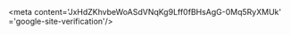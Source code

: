 <!DOCTYPE html>
<html b:css='false' b:defaultwidgetversion='2' b:js='true' b:layoutsVersion='3' b:responsive='true' expr:dir='data:blog.languageDirection' expr:lang='data:blog.locale' xmlns='http://www.w3.org/1999/xhtml' xmlns:b='http://www.google.com/2005/gml/b' xmlns:data='http://www.google.com/2005/gml/data' xmlns:expr='http://www.google.com/2005/gml/expr'>
<head>
  <!-- Google tag (gtag.js) -->
<script async='async' src='https://tolin77.blogspot.com/gtag/js?id=G-XCRN87ZRQ4'/>
<script>
  window.dataLayer = window.dataLayer || [];
  function gtag(){dataLayer.push(arguments);}
  gtag(&#39;js&#39;, new Date());

  gtag(&#39;config&#39;, &#39;G-XCRN87ZRQ4&#39;);
</script>
  <meta content='JxHdZKhvbeWoASdVNqKg9Lff0fBHsAgG-0Mq5RyXMUk' ='google-site-verification'/>

